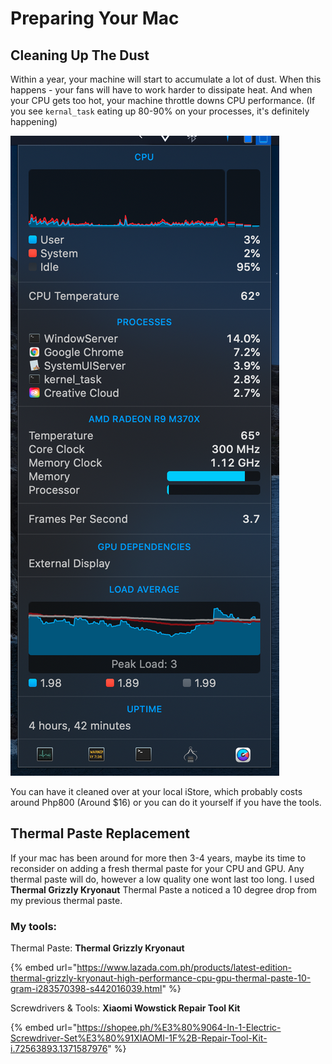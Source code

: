 # Preparing Your Mac

## Cleaning Up The Dust

Within a year, your machine will start to accumulate a lot of dust. When this happens - your fans will have to work harder to dissipate heat. And when your CPU gets too hot, your machine throttle downs CPU performance. \(If you see `kernal_task` eating up 80-90% on your processes, it's definitely happening\)

![You can see kernal\_task running at 2.8%. I&apos;m using iStats for realtime status reports](../.gitbook/assets/image%20%284%29.png)

You can have it cleaned over at your local iStore, which probably costs around Php800 \(Around $16\) or you can do it yourself if you have the tools.

## Thermal Paste Replacement

If your mac has been around for more then 3-4 years, maybe its time to reconsider on adding a fresh thermal paste for your CPU and GPU. Any thermal paste will do, however a low quality one wont last too long. I used **Thermal Grizzly Kryonaut** Thermal Paste a noticed a 10 degree drop from my previous thermal paste.

### **My tools:**

Thermal Paste: **Thermal Grizzly Kryonaut**

{% embed url="https://www.lazada.com.ph/products/latest-edition-thermal-grizzly-kryonaut-high-performance-cpu-gpu-thermal-paste-10-gram-i283570398-s442016039.html" %}

Screwdrivers & Tools: **Xiaomi Wowstick Repair Tool Kit**

{% embed url="https://shopee.ph/%E3%80%9064-In-1-Electric-Screwdriver-Set%E3%80%91XIAOMI-1F%2B-Repair-Tool-Kit-i.72563893.1371587976" %}



